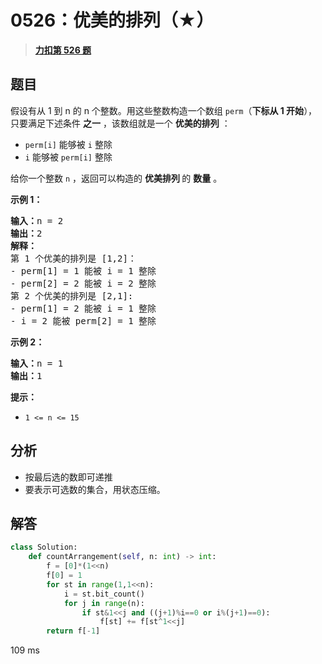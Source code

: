 # 0526：优美的排列（★）


> <u>**[力扣第 526 题](https://leetcode.cn/problems/beautiful-arrangement/)**</u>

## 题目

<p>假设有从 1 到 n 的 n 个整数。用这些整数构造一个数组 <code>perm</code>（<strong>下标从 1 开始</strong>），只要满足下述条件 <strong>之一</strong> ，该数组就是一个 <strong>优美的排列</strong> ：</p>

<ul>
<li><code>perm[i]</code> 能够被 <code>i</code> 整除</li>
<li><code>i</code> 能够被 <code>perm[i]</code> 整除</li>
</ul>

<p>给你一个整数 <code>n</code> ，返回可以构造的 <strong>优美排列 </strong>的 <strong>数量</strong> 。</p>



<p><strong>示例 1：</strong></p>

<pre>
<strong>输入：</strong>n = 2
<strong>输出：</strong>2
<b>解释：</b>
第 1 个优美的排列是 [1,2]：
- perm[1] = 1 能被 i = 1 整除
- perm[2] = 2 能被 i = 2 整除
第 2 个优美的排列是 [2,1]:
- perm[1] = 2 能被 i = 1 整除
- i = 2 能被 perm[2] = 1 整除
</pre>

<p><strong>示例 2：</strong></p>

<pre>
<strong>输入：</strong>n = 1
<strong>输出：</strong>1
</pre>



<p><strong>提示：</strong></p>

<ul>
<li><code>1 &lt;= n &lt;= 15</code></li>
</ul>


## 分析

- 按最后选的数即可递推
- 要表示可选数的集合，用状态压缩。

## 解答

```python
class Solution:
    def countArrangement(self, n: int) -> int:
        f = [0]*(1<<n)
        f[0] = 1
        for st in range(1,1<<n):
            i = st.bit_count()
            for j in range(n):
                if st&1<<j and ((j+1)%i==0 or i%(j+1)==0):
                    f[st] += f[st^1<<j]
        return f[-1]
```
109 ms

